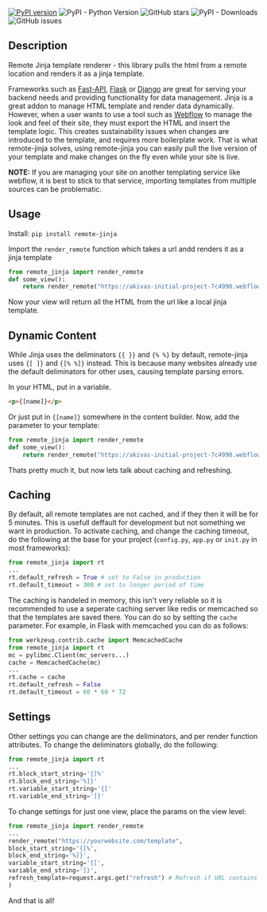[![PyPI version](https://badge.fury.io/py/remote-jinja.svg)](https://badge.fury.io/py/remote-jinja) ![PyPI - Python Version](https://img.shields.io/pypi/pyversions/remote-jinja.svg)
![GitHub stars](https://img.shields.io/github/stars/parikls/remote-jinja.svg) ![PyPI - Downloads](https://img.shields.io/pypi/dm/remote-jinja.svg) ![GitHub issues](https://img.shields.io/github/issues/parikls/remote-jinja.svg)

## Description

Remote Jinja template renderer - this library pulls the html from a remote location and renders it as a jinja template.

Frameworks such as [Fast-API](https://fastapi.tiangolo.com/), [Flask](https://flask.palletsprojects.com/en/2.1.x/) or [Django](https://www.djangoproject.com/) are great for serving your backend needs and providing functionality for data management. Jinja is a great addon to manage HTML template and render data dynamically. However, when a user wants to use a tool such as [Webflow](http://webflow.io/) to manage the look and feel of their site, they must export the HTML and insert the template logic. This creates sustainability issues when changes are introduced to the template, and requires more boilerplate work.
That is what remote-jinja solves, using remote-jinja you can easily pull the live version of your template and make changes on the fly even while your site is live.


**NOTE:** If you are managing your site on another templating service like webflow, it is best to stick to that service, importing templates from multiple sources can be problematic.

## Usage

Install: `pip install remote-jinja`

Import the `render_remote` function which takes a url andd renders it as a jinja template
```python
from remote_jinja import render_remote
def some_view():
    return render_remote("https://akivas-initial-project-7c4990.webflow.io/")
```

Now your view will return all the HTML from the url like a local jinja template.

## Dynamic Content

While Jinja uses the deliminators `{{ }}` and `{% %}` by default, remote-jinja uses `{[ ]}` and `{[% %]}` instead. This is because many websites already use the default deliminators for other uses, causing template parsing errors.

In your HTML, put in a variable.
```html
<p>{[name]}</p>
```
Or just put in `{[name]}` somewhere in the content builder. 
Now, add the parameter to your template:
```python
from remote_jinja import render_remote
def some_view():
    return render_remote("https://akivas-initial-project-7c4990.webflow.io/", name="Cool new site")
```
Thats pretty much it, but now lets talk about caching and refreshing.

## Caching

By default, all remote templates are not cached, and if they then it will be for 5 minutes. This is usefull deffault for development but not something we want in production. To activate caching, and change the caching timeout, do the following at the base for your project (`config.py`, `app.py` or `init.py` in most frameworks):
```python
from remote_jinja import rt
...
rt.default_refresh = True # set to False in production
rt.default_timeout = 300 # set to longer period of time
```
The caching is handeled in memory, this isn't very reliable so it is recommended to use a seperate caching server like redis or memcached so that the templates are saved there. You can do so by setting the `cache` parameter. For example, in Flask with memcached you can do as follows:
```python
from werkzeug.contrib.cache import MemcachedCache
from remote_jinja import rt
mc = pylibmc.Client(mc_servers...)
cache = MemcachedCache(mc)
...
rt.cache = cache
rt.default_refresh = False
rt.default_timeout = 60 * 60 * 72
```
## Settings
Other settings you can change are the deliminators, and per render function attributes. To change the deliminators globally, do the following:
```python
from remote_jinja import rt
...
rt.block_start_string='{[%'
rt.block_end_string='%]}'
rt.variable_start_string='{['
rt.variable_end_string=']}'
```

To change settings for just one view, place the params on the view level:
```python
from remote_jinja import render_remote
...
render_remote("https://yourwebsite.com/template",
block_start_string='{[%',
block_end_string='%]}',
variable_start_string='{[',
variable_end_string=']}',
refresh_template=request.args.get("refresh") # Refresh if URL contains param "refresh"
)
```
And that is all!

